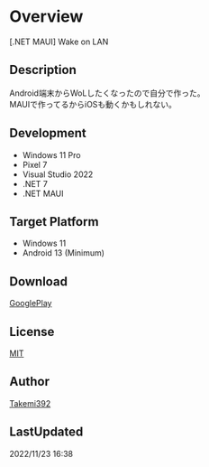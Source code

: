 # Overview
\[.NET MAUI\] Wake on LAN

## Description
Android端末からWoLしたくなったので自分で作った。  
MAUIで作ってるからiOSも動くかもしれない。

## Development
+ Windows 11 Pro
+ Pixel 7
+ Visual Studio 2022
+ .NET 7
+ .NET MAUI

## Target Platform
+ Windows 11
+ Android 13 \(Minimum\)

## Download
[GooglePlay](https://play.google.com/store/apps/details?id=com.takemi.x392.wol)

## License
[MIT](https://github.com/Takemi392/Project.20221123.1434/blob/main/LICENSE)

## Author
[Takemi392](https://github.com/Takemi392)

## LastUpdated
2022/11/23 16:38

